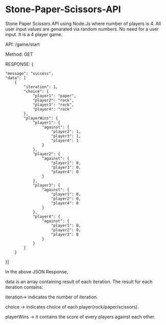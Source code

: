 # Stone-Paper-Scissors-API
Stone Paper Scissors API using Node.Js where number of players is 4.
All user input values are genarated via random numbers. No need for a user input.
It is a 4 player game.

API: /game/start

Method: GET

RESPONSE:
  {
    
    "message": "success",
    "data": [
        {
            "iteration": 1,
            "choice": {
                "player1": "paper",
                "player2": "rock",
                "player3": "rock",
                "player4": "rock"
            },
            "playerWins": {
                "player1": {
                    "against": {
                        "player2": 1,
                        "player3": 1,
                        "player4": 1
                    }
                },
                "player2": {
                    "against": {
                        "player1": 0,
                        "player3": 0,
                        "player4": 0
                    }
                },
                "player3": {
                    "against": {
                        "player1": 0,
                        "player2": 0,
                        "player4": 0
                    }
                },
                "player4": {
                    "against": {
                        "player1": 0,
                        "player2": 0,
                        "player3": 0
                    }
                }
            }
        }
   }]
     
  
 In the above JSON Response,
 
 data is an array containing result of each iteration. The result for each iteration contains:
 
 iteration-> indicates the number of iteration.
 
 choice -> indicates choice of each player(rock/paper/scissors).
 
 playerWins -> it contains the score of every players against each other.
  
